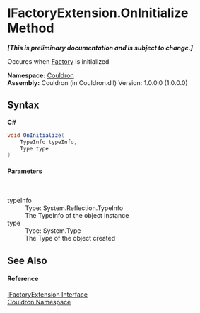 # IFactoryExtension.OnInitialize Method 
 _**\[This is preliminary documentation and is subject to change.\]**_

Occures when <a href="T_Couldron_Factory">Factory</a> is initialized

**Namespace:**&nbsp;<a href="N_Couldron">Couldron</a><br />**Assembly:**&nbsp;Couldron (in Couldron.dll) Version: 1.0.0.0 (1.0.0.0)

## Syntax

**C#**<br />
``` C#
void OnInitialize(
	TypeInfo typeInfo,
	Type type
)
```


#### Parameters
&nbsp;<dl><dt>typeInfo</dt><dd>Type: System.Reflection.TypeInfo<br />The TypeInfo of the object instance</dd><dt>type</dt><dd>Type: System.Type<br />The Type of the object created</dd></dl>

## See Also


#### Reference
<a href="T_Couldron_IFactoryExtension">IFactoryExtension Interface</a><br /><a href="N_Couldron">Couldron Namespace</a><br />